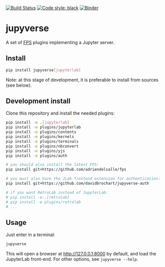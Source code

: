 [![Build Status](https://github.com/davidbrochart/jupyverse/workflows/CI/badge.svg)](https://github.com/davidbrochart/jupyverse/actions)
[![Code style: black](https://img.shields.io/badge/code%20style-black-000000.svg)](https://github.com/psf/black)
[![Binder](https://mybinder.org/badge_logo.svg)](https://mybinder.org/v2/gh/davidbrochart/jupyverse/HEAD?filepath=examples%2Fjupyverse.ipynb)

# jupyverse

A set of [FPS](https://github.com/adriendelsalle/fps) plugins implementing a Jupyter server.

## Install

```bash
pip install jupyverse[jupyterlab]
```

Note: at this stage of development, it is preferable to install from sources (see below).

## Development install

Clone this repository and install the needed plugins:

```bash
pip install -e .[jupyterlab]
pip install -e plugins/jupyterlab
pip install -e plugins/contents
pip install -e plugins/kernels
pip install -e plugins/terminals
pip install -e plugins/nbconvert
pip install -e plugins/yjs
pip install -e plugins/auth

# you should also install the latest FPS:
pip install git+https://github.com/adriendelsalle/fps

# you must also have the JLab frontend extension for authentication:
pip install git+https://github.com/davidbrochart/jupyverse-auth

# if you want RetroLab instead of JupyterLab:
# pip install -e .[retrolab]
# pip install -e plugins/retrolab
# ...
```

## Usage

Just enter in a terminal:

```bash
jupyverse
```

This will open a browser at http://127.0.0.1:8000 by default, and load the JupyterLab front-end.
For other options, see ``jupyverse --help``.
